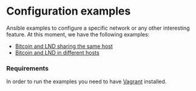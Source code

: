 # Configuration examples

Ansible examples to configure a specific network or any other interesting feature. At this moment, we have the
following examples:

* [Bitcoin and LND sharing the same host](uni-host)
* [Bitcoin and LND in different hosts](multi-host)

### Requirements

In order to run the examples you need to have [Vagrant](https://www.vagrantup.com/) installed.
